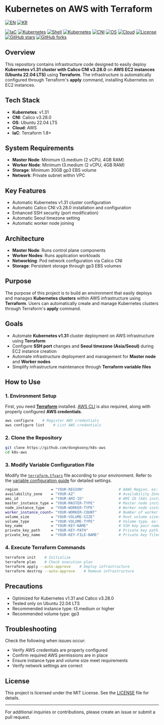 # Kubernetes on AWS with Terraform

[![EN](https://img.shields.io/badge/lang-en-blue.svg)](README-en.md) 
[![KR](https://img.shields.io/badge/lang-kr-red.svg)](README.md)

[![IaC](https://img.shields.io/badge/IaC-Terraform_1.8+-623ce4?logo=terraform&logoColor=white)](#)
[![Kubernetes](https://img.shields.io/badge/Kubernetes-v1.31-326ce5?logo=kubernetes&logoColor=white)](#)
[![Shell](https://img.shields.io/badge/Shell-Bash-4EAA25?logo=gnu-bash&logoColor=white)](#)
[![Kubernetes](https://img.shields.io/badge/Kubernetes-Installer-326ce5?logo=kubernetes&logoColor=white)](#)
[![CNI](https://img.shields.io/badge/CNI-Calico_v3.28.0-fb8c00?logo=linux&logoColor=white)](#)
[![OS](https://img.shields.io/badge/OS-Ubuntu_22.04_LTS-e95420?logo=ubuntu&logoColor=white)](#)
[![Cloud](https://img.shields.io/badge/Cloud-AWS-232f3e?logo=amazonaws&logoColor=white)](#)
[![License](https://img.shields.io/badge/license-MIT-green)](#)
[![GitHub stars](https://img.shields.io/github/stars/dongkoony/k8s-aws?style=social)](#)
[![GitHub forks](https://img.shields.io/github/forks/dongkoony/k8s-aws?style=social)](#)

## Overview
This repository contains infrastructure code designed to easily deploy **Kubernetes v1.31 cluster with Calico CNI v3.28.0** on **AWS EC2 instances (Ubuntu 22.04 LTS)** using **Terraform**. The infrastructure is automatically configured through Terraform's **apply** command, installing Kubernetes on EC2 instances.

## Tech Stack
- **Kubernetes**: v1.31
- **CNI**: Calico v3.28.0
- **OS**: Ubuntu 22.04 LTS
- **Cloud**: AWS
- **IaC**: Terraform 1.8+

## System Requirements
- **Master Node**: Minimum t3.medium (2 vCPU, 4GB RAM)
- **Worker Node**: Minimum t3.medium (2 vCPU, 4GB RAM)
- **Storage**: Minimum 30GB gp3 EBS volume
- **Network**: Private subnet within VPC

## Key Features
- Automatic Kubernetes v1.31 cluster configuration
- Automatic Calico CNI v3.28.0 installation and configuration
- Enhanced SSH security (port modification)
- Automatic Seoul timezone setting
- Automatic worker node joining

## Architecture
- **Master Node**: Runs control plane components
- **Worker Nodes**: Runs application workloads
- **Networking**: Pod network configuration via Calico CNI
- **Storage**: Persistent storage through gp3 EBS volumes

## Purpose
The purpose of this project is to build an environment that easily deploys and manages **Kubernetes clusters** within AWS infrastructure using **Terraform**. Users can automatically create and manage Kubernetes clusters through Terraform's **apply** command.

## Goals
- Automate **Kubernetes v1.31** cluster deployment on AWS infrastructure using **Terraform**
- Configure **SSH port** changes and **Seoul timezone (Asia/Seoul)** during EC2 instance creation
- Automate infrastructure deployment and management for **Master node** and **Worker nodes**
- Simplify infrastructure maintenance through **Terraform variable files**

## How to Use

### 1. Environment Setup
First, you need [**Terraform**](https://developer.hashicorp.com/terraform/install#darwin) installed. [AWS CLI](https://docs.aws.amazon.com/cli/latest/userguide/getting-started-install.html) is also required, along with properly configured **AWS credentials**.
```bash
aws configure    # Register AWS credentials
aws configure list    # List AWS credentials
```

### 2. Clone the Repository
```bash
git clone https://github.com/dongkoony/k8s-aws
cd k8s-aws
```

### 3. Modify Variable Configuration File
Modify the [`terraform.tfvars`](terraform.tfvars) file according to your environment. Refer to the [variable configuration guide](https://github.com/dongkoony/k8s-aws/blob/master/README/README-vars-en.md) for detailed settings.

```bash
region               = "YOUR-REGION"                # AAWS Region. ex: ap-northeast-2 (Seoul)
availability_zone    = "YOUR-AZ"                    # Availability Zone. ex: ap-northeast-2a
ami_id               = "YOUR-AMI-ID"                # AMI ID (k8s installation script based on Ubuntu 22.04 LTS)
master_instance_type = "YOUR-MASTER-TYPE"           # Master node instance type. ex: t3.medium
node_instance_type   = "YOUR-WORKER-TYPE"           # Worker node instance type. ex: t3.medium
worker_instance_count= "YOUR-WORKER-COUNT"          # Number of worker nodes. ex: 2
volume_size          = "YOUR-VOLUME-SIZE"           # Root volume size(GB). ex: 30
volume_type          = "YOUR-VOLUME-TYPE"           # Volume type. ex: gp3
key_name             = "YOUR-KEY-NAME"              # SSH key pair name
private_key_path     = "YOUR-KEY-PATH"              # Private key path. ex: /home/ubuntu/your-key.pem
private_key_name     = "YOUR-KEY-FILE-NAME"         # Private key filename. ex: your-key.pem
```

### 4. Execute Terraform Commands
```bash
terraform init    # Initialize
terraform plan    # Check execution plan
terraform apply --auto-approve    # Deploy infrastructure
terraform destroy --auto-approve    # Remove infrastructure
```

## Precautions
- Optimized for Kubernetes v1.31 and Calico v3.28.0
- Tested only on Ubuntu 22.04 LTS
- Recommended instance type: t3.medium or higher
- Recommended volume type: gp3

## Troubleshooting
Check the following when issues occur:
- Verify AWS credentials are properly configured
- Confirm required AWS permissions are in place
- Ensure instance type and volume size meet requirements
- Verify network settings are correct

## License
This project is licensed under the MIT License. See the [LICENSE](LICENSE) file for details.

---

For additional inquiries or contributions, please create an issue or submit a pull request.